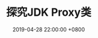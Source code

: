 ---
layout: post
title: 探究JDK Proxy类
date: "2019-04-28 22:00:00 +0800"
categories: 源代码
tags: java jdk dynamic-proxy
published: true
---
